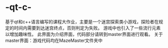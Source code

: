 # -qt-c-
基于qt和c++语言编写的课程大作业，主要是一个迷宫探索类小游戏，探险者在规定的时间内需要到达迷宫终点，否则判定为失败。
游戏中也引入了一些流行元素以增加趣味性。
此界面为介绍界面，代码部分请转到master界面进行观看。
关于master界面：游戏代码均在MazeMaster文件夹中
